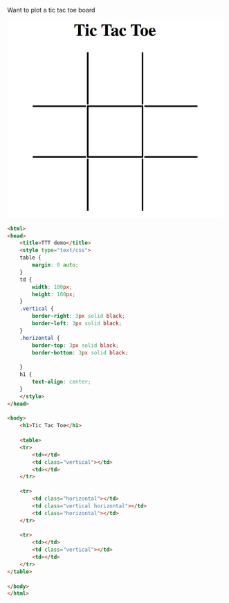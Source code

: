 Want to plot a tic tac toe board

<img src="https://github.com/hsinyenwu/Web-development/blob/master/css/Images/Screen%20Shot%202017-03-29%20at%2011.16.27%20AM.png" width="500">


```html
<html>
<head>
	<title>TTT demo</title>
	<style type="text/css">
	table {
		margin: 0 auto;
	}
	td {
		width: 100px;
		height: 100px;
	}
	.vertical {
		border-right: 3px solid black;
		border-left: 3px solid black;
	}
	.horizontal {
		border-top: 3px solid black;
		border-bottom: 3px solid black;

	}
	h1 {
		text-align: center;
	}
	</style>
</head>

<body>
	<h1>Tic Tac Toe</h1>

	<table> 
	<tr>
		<td></td>
		<td class="vertical"></td>
		<td></td>
	</tr>
		
	<tr> 		
		<td class="horizontal"></td>
		<td class="vertical horizontal"></td>
		<td class="horizontal"></td>
	</tr>

	<tr>
		<td></td>
		<td class="vertical"></td>
		<td></td>
	</tr>
</table>

</body>
</html>
```
